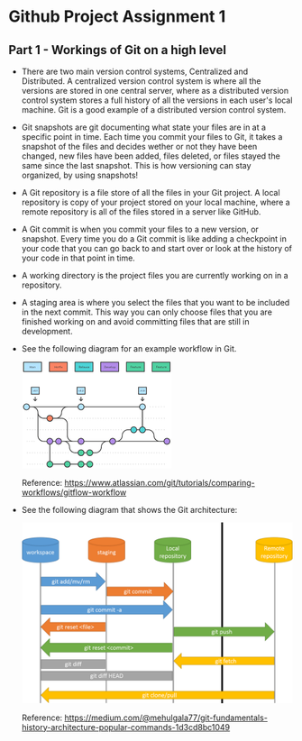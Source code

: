 # Github Project Assignment 1
## Part 1 - Workings of Git on a high level
- There are two main version control systems, Centralized and Distributed. A centralized version control system is where all the versions are stored in one central server, where as a distributed version control system stores a full history of all the versions in each user's local machine. Git is a good example of a distributed version control system.

- Git snapshots are git documenting what state your files are in at a specific point in time. Each time you commit your files to Git, it takes a snapshot of the files and decides wether or not they have been changed, new files have been added, files deleted, or files stayed the same since the last snapshot. This is how versioning can stay organized, by using snapshots!

- A Git repository is a file store of all the files in your Git project. A local repository is copy of your project stored on your local machine, where a remote repository is all of the files stored in a server like GitHub.

- A Git commit is when you commit your files to a new version, or snapshot. Every time you do a Git commit is like adding a checkpoint in your code that you can go back to and start over or look at the history of your code in that point in time.

- A working directory is the project files you are currently working on in a repository.

- A staging area is where you select the files that you want to be included in the next commit. This way you can only choose files that you are finished working on and avoid committing files that are still in development.

- See the following diagram for an example workflow in Git.

    ![Git Flow](Gitflow.png) 

    Reference: https://www.atlassian.com/git/tutorials/comparing-workflows/gitflow-workflow

- See the following diagram that shows the Git architecture:

    ![Git Architecture](GitArch.png)

    Reference: https://medium.com/@mehulgala77/git-fundamentals-history-architecture-popular-commands-1d3cd8bc1049